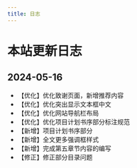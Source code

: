 ```yaml
---
title: 日志
---
```

# 本站更新日志
## 2024-05-16
- 【优化】优化致谢页面，新增推荐内容
- 【优化】优化突出显示文本框中文
- 【优化】优化网站导航栏布局
- 【优化】优化项目计划书序部分标注规范
- 【新增】项目计划书序部分
- 【新增】全文更多强调框样式
- 【新增】完成第五章节内容的编写
- 【修正】修正部分目录问题
  
